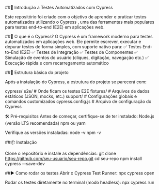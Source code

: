 ##📌 Introdução a Testes Automatizados com Cypress

Este repositório foi criado com o objetivo de aprender e praticar testes automatizados utilizando o Cypress
, uma das ferramentas mais populares para testes end-to-end (E2E) em aplicações web.

##🚀 O que é o Cypress?
O Cypress é um framework moderno para testes automatizados em aplicações web. Ele permite escrever, executar e depurar testes de forma simples, com suporte nativo para:
✅ Testes End-to-End (E2E)
✅ Testes de Integração
✅ Testes de Componentes
✅ Simulação de eventos do usuário (cliques, digitação, navegação etc.)
✅ Execução rápida e com recarregamento automático

##📂 Estrutura básica do projeto

Após a instalação do Cypress, a estrutura do projeto se parecerá com:

cypress/
  e2e/               # Onde ficam os testes E2E
  fixtures/          # Arquivos de dados estáticos (JSON, mocks, etc.)
  support/           # Configurações globais e comandos customizados
cypress.config.js    # Arquivo de configuração do Cypress

🛠️ Pré-requisitos
Antes de começar, certifique-se de ter instalado:
Node.js
 (versão LTS recomendada)
npm ou yarn

Verifique as versões instaladas:
node -v
npm -v

##📦 Instalação

Clone o repositório e instale as dependências:
git clone https://github.com/seu-usuario/seu-repo.git
cd seu-repo
npm install cypress --save-dev

##▶️ Como rodar os testes
Abrir o Cypress Test Runner:
npx cypress open

Rodar os testes diretamente no terminal (modo headless):
npx cypress run
